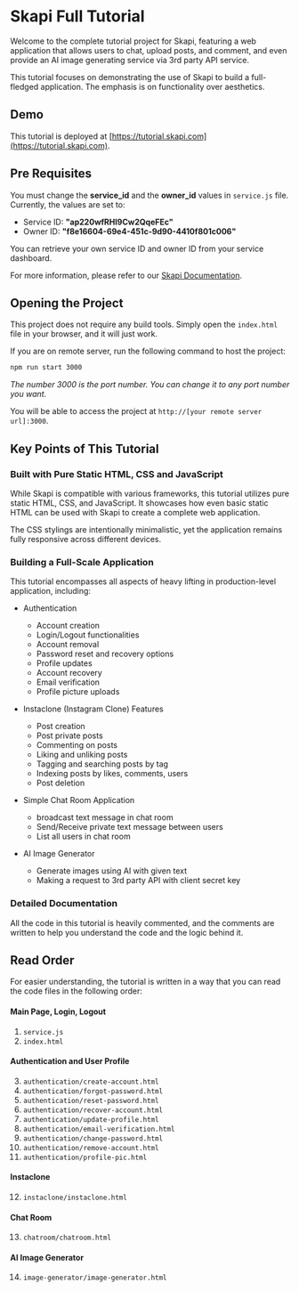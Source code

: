 # Skapi Full Tutorial

Welcome to the complete tutorial project for Skapi, featuring a web application that allows users to chat, upload posts, and comment, and even provide an AI image generating service via 3rd party API service.

This tutorial focuses on demonstrating the use of Skapi to build a full-fledged application. The emphasis is on functionality over aesthetics.


## Demo

This tutorial is deployed at [https://tutorial.skapi.com](https://tutorial.skapi.com).

## Pre Requisites

You must change the **service_id** and the **owner_id** values in `service.js` file.
Currently, the values are set to:
  - Service ID: **"ap220wfRHl9Cw2QqeFEc"**
  - Owner ID: **"f8e16604-69e4-451c-9d90-4410f801c006"**

You can retrieve your own service ID and owner ID from your service dashboard.

For more information, please refer to our [Skapi Documentation](https://docs.skapi.com/introduction/getting-started.html).

## Opening the Project

This project does not require any build tools. Simply open the `index.html` file in your browser, and it will just work.

If you are on remote server, run the following command to host the project:

```bash
npm run start 3000
```
*The number 3000 is the port number. You can change it to any port number you want.*

You will be able to access the project at `http://[your remote server url]:3000`.

## Key Points of This Tutorial

### Built with Pure Static HTML, CSS and JavaScript

While Skapi is compatible with various frameworks, this tutorial utilizes pure static HTML, CSS, and JavaScript.
It showcases how even basic static HTML can be used with Skapi to create a complete web application.

The CSS stylings are intentionally minimalistic, yet the application remains fully responsive across different devices.

### Building a Full-Scale Application

This tutorial encompasses all aspects of heavy lifting in production-level application, including:

- Authentication
  - Account creation
  - Login/Logout functionalities
  - Account removal
  - Password reset and recovery options
  - Profile updates
  - Account recovery
  - Email verification
  - Profile picture uploads

- Instaclone (Instagram Clone) Features
  - Post creation
  - Post private posts
  - Commenting on posts
  - Liking and unliking posts
  - Tagging and searching posts by tag
  - Indexing posts by likes, comments, users
  - Post deletion

- Simple Chat Room Application
  - broadcast text message in chat room
  - Send/Receive private text message between users
  - List all users in chat room

- AI Image Generator
  - Generate images using AI with given text
  - Making a request to 3rd party API with client secret key
  
### Detailed Documentation

All the code in this tutorial is heavily commented, and the comments are written to help you understand the code and the logic behind it.

## Read Order

For easier understanding, the tutorial is written in a way that you can read the code files in the following order:

#### Main Page, Login, Logout

1. `service.js`
2. `index.html`

#### Authentication and User Profile

3. `authentication/create-account.html`
4. `authentication/forgot-password.html`
5. `authentication/reset-password.html`
6. `authentication/recover-account.html`
7. `authentication/update-profile.html`
8. `authentication/email-verification.html`
9.  `authentication/change-password.html`
10. `authentication/remove-account.html`
11. `authentication/profile-pic.html`

#### Instaclone

12. `instaclone/instaclone.html`

#### Chat Room

13. `chatroom/chatroom.html`

#### AI Image Generator

14.  `image-generator/image-generator.html`